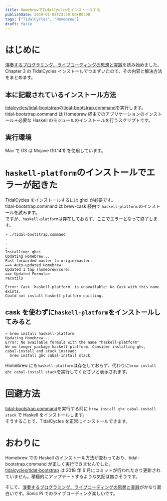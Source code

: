 ```yaml
---
title: HomebrewでTidalCyclesをインストールする
publishDate: 2019-01-05T23:50:00+09:00
tags: ["TidalCycles", "Homebrew"]
draft: false
---
```


# はじめに

[演奏するプログラミング、ライブコーディングの思想と実践](https://www.amazon.co.jp/dp/4802511043/)を読み始めました。  
Chapter 3 の TidalCycles インストールでつまずいたので、その内容と解決方法をまとめます。

## 本に記載されているインストール方法

[tidalcycles/tidal-bootstrap](https://github.com/tidalcycles/tidal-bootstrap)の[tidal-bootstrap.command](https://github.com/tidalcycles/tidal-bootstrap/blob/master/tidal-bootstrap.command)を実行します。  
tidal-bootstrap.command は Homebrew 経由でのアプリケーションのインストール＋必要な Haskell のモジュールのインストールを行うスクリプトです。

## 実行環境

Mac で OS は Mojave (10.14.1) を使用しています。

# `haskell-platform`のインストールでエラーが起きた

TidalCycles をインストールするには ghci が必要です。  
tidal-bootstrap.command は brew-cask 経由で `haskell-platform` のインストールを試みます。  
ですが、`haskell-platform`は存在しておらず、ここでエラーとなって終了します。

```
» ./tidal-bootstrap.command
.
.
.
Installing: ghci
Updating Homebrew...
Fast-forwarded master to origin/master.
==> Auto-updated Homebrew!
Updated 1 tap (homebrew/core).
==> Updated Formulae
recutils

Error: Cask 'haskell-platform' is unavailable: No Cask with this name exists.
Could not install haskell-platform quitting.
```

## cask を使わずに`haskell-platform`をインストールしてみると

```
» brew install haskell-platform
Updating Homebrew...
Error: No available formula with the name "haskell-platform"
We no longer package haskell-platform. Consider installing ghc,
cabal-install and stack instead:
  brew install ghc cabal-install stack
```

Homebrew にも`haskell-platform`は存在しておらず、代わりに`brew install ghc cabal-install stack`を実行してくださいと表示されます。

# 回避方法

[tidal-bootstrap.command](https://github.com/tidalcycles/tidal-bootstrap/blob/master/tidal-bootstrap.command)を実行する前に `brew install ghc cabal-install stack` で Haskell をインストールします。  
そうすることで、TidalCycles を正常にインストールできます。

# おわりに

Homebrew での Haskell のインストール方法が変わっており、tidal-bootstrap.command が正しく実行できませんでした。  
[tidalcycles/tidal-bootstrap](https://github.com/tidalcycles/tidal-bootstrap) は 2018 年 6 月にコミットが行われたきり更新されていません。積極的にアップデートするような気配は無さそうです。

そして、[演奏するプログラミング、ライブコーディングの思想と実践](https://www.amazon.co.jp/dp/4802511043/)がかなり面白いです。Sonic Pi でのライブコーディング楽しいです。
